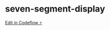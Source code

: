 # seven-segment-display

[Edit in Codeflow ⚡️](https://stackblitz.com/~/github.com/gonzalote99/seven-segment-display)